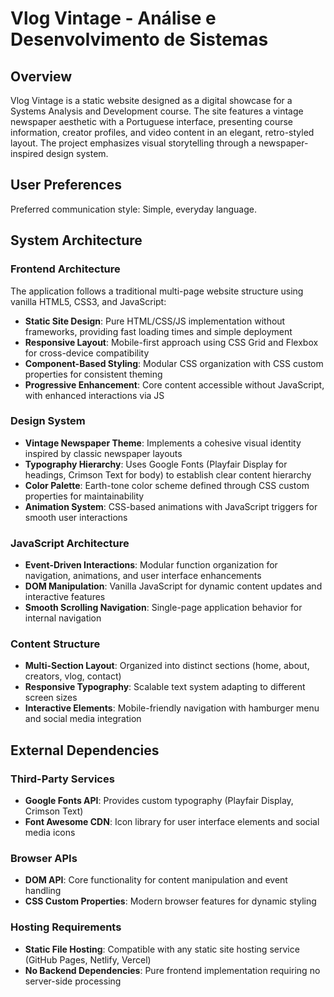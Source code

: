 # Vlog Vintage - Análise e Desenvolvimento de Sistemas

## Overview

Vlog Vintage is a static website designed as a digital showcase for a Systems Analysis and Development course. The site features a vintage newspaper aesthetic with a Portuguese interface, presenting course information, creator profiles, and video content in an elegant, retro-styled layout. The project emphasizes visual storytelling through a newspaper-inspired design system.

## User Preferences

Preferred communication style: Simple, everyday language.

## System Architecture

### Frontend Architecture
The application follows a traditional multi-page website structure using vanilla HTML5, CSS3, and JavaScript:

- **Static Site Design**: Pure HTML/CSS/JS implementation without frameworks, providing fast loading times and simple deployment
- **Responsive Layout**: Mobile-first approach using CSS Grid and Flexbox for cross-device compatibility
- **Component-Based Styling**: Modular CSS organization with CSS custom properties for consistent theming
- **Progressive Enhancement**: Core content accessible without JavaScript, with enhanced interactions via JS

### Design System
- **Vintage Newspaper Theme**: Implements a cohesive visual identity inspired by classic newspaper layouts
- **Typography Hierarchy**: Uses Google Fonts (Playfair Display for headings, Crimson Text for body) to establish clear content hierarchy
- **Color Palette**: Earth-tone color scheme defined through CSS custom properties for maintainability
- **Animation System**: CSS-based animations with JavaScript triggers for smooth user interactions

### JavaScript Architecture
- **Event-Driven Interactions**: Modular function organization for navigation, animations, and user interface enhancements
- **DOM Manipulation**: Vanilla JavaScript for dynamic content updates and interactive features
- **Smooth Scrolling Navigation**: Single-page application behavior for internal navigation

### Content Structure
- **Multi-Section Layout**: Organized into distinct sections (home, about, creators, vlog, contact)
- **Responsive Typography**: Scalable text system adapting to different screen sizes
- **Interactive Elements**: Mobile-friendly navigation with hamburger menu and social media integration

## External Dependencies

### Third-Party Services
- **Google Fonts API**: Provides custom typography (Playfair Display, Crimson Text)
- **Font Awesome CDN**: Icon library for user interface elements and social media icons

### Browser APIs
- **DOM API**: Core functionality for content manipulation and event handling
- **CSS Custom Properties**: Modern browser features for dynamic styling

### Hosting Requirements
- **Static File Hosting**: Compatible with any static site hosting service (GitHub Pages, Netlify, Vercel)
- **No Backend Dependencies**: Pure frontend implementation requiring no server-side processing
